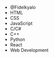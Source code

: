 - @Fidelkyalo
- HTML
- CSS
- JavaScript
- C/C#
- C++
- Python
- React
- Web Development

<!---
Fidelkyalo/Fidelkyalo is a ✨ special ✨ repository because its `README.md` (this file) appears on your GitHub profile.
You can click the Preview link to take a look at your changes.
--->
